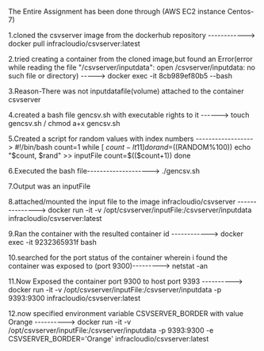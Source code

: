 The Entire Assignment has been done through (AWS EC2 instance Centos-7)


1.cloned the csvserver image from the dockerhub repository ------------> docker pull infracloudio/csvserver:latest

2.tried creating a container from the cloned image,but found an Error(error while reading the file "/csvserver/inputdata": open /csvserver/inputdata: no such file or directory) -----> docker exec -it 8cb989ef80b5 --bash

3.Reason-There was not inputdatafile(volume) attached to the container csvserver

4.created a bash file gencsv.sh with executable rights to it ------> touch gencsv.sh / chmod a+x gencsv.sh

5.Created a script for random values with index numbers ------------------>
#!/bin/bash
count=1
while [ $count -lt 11 ]
do
rand=$((RANDOM%100))
echo "$count, $rand" >> inputFile
count=$(($count+1))
done 

6.Executed the bash file--------------------> ./gencsv.sh

7.Output was an inputFile 

8.attached/mounted the input file to the image  infracloudio/csvserver ---------------> docker run -it -v /opt/csvserver/inputFile:/csvserver/inputdata infracloudio/csvserver:latest

9.Ran the container with the resulted container id ------------> docker exec -it 9232365931f bash

10.searched for the port status of the container wherein i found the container was exposed to (port 9300)---------> netstat -an

11.Now Exposed the container port 9300 to host port 9393 ----------> docker run -it -v /opt/csvserver/inputFile:/csvserver/inputdata -p 9393:9300 infracloudio/csvserver:latest

12.now specified environment variable CSVSERVER_BORDER with value Orange ----------> docker run -it -v /opt/csvserver/inputFile:/csvserver/inputdata -p 9393:9300 -e CSVSERVER_BORDER='Orange' infracloudio/csvserver:latest
